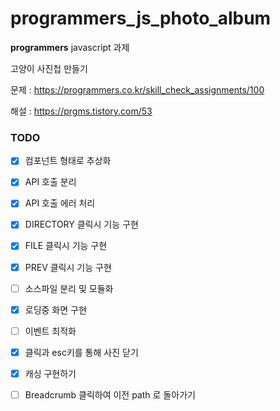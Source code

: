 # programmers_js_photo_album

**programmers** javascript 과제

고양이 사진첩 만들기

문제 : https://programmers.co.kr/skill_check_assignments/100

해설 : https://prgms.tistory.com/53

### TODO

- [x] 컴포넌트 형태로 추상화

- [x] API 호출 분리

- [x] API 호출 에러 처리

- [x] DIRECTORY 클릭시 기능 구현

- [x] FILE 클릭시 기능 구현

- [x] PREV 클릭시 기능 구현

- [ ] 소스파일 분리 및 모듈화

- [x] 로딩중 화면 구현

- [ ] 이벤트 최적화

- [x] 클릭과 esc키를 통해 사진 닫기

- [x] 캐싱 구현하기

- [ ] Breadcrumb 클릭하여 이전 path 로 돌아가기
